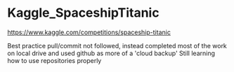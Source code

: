 # Kaggle_SpaceshipTitanic
https://www.kaggle.com/competitions/spaceship-titanic

Best practice pull/commit not followed, instead completed most of the work on local drive and used github as more of a 'cloud backup'
Still learning how to use repositories properly
